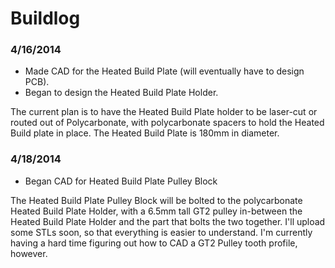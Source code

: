 Buildlog
========

### 4/16/2014
* Made CAD for the Heated Build Plate (will eventually have to design PCB).
* Began to design the Heated Build Plate Holder.

The current plan is to have the Heated Build Plate holder to be laser-cut or routed out of Polycarbonate, with polycarbonate spacers to hold the Heated Build plate in place. The Heated Build Plate is 180mm in diameter.

### 4/18/2014
* Began CAD for Heated Build Plate Pulley Block

The Heated Build Plate Pulley Block will be bolted to the polycarbonate Heated Build Plate Holder, with a 6.5mm tall GT2 pulley in-between the Heated Build Plate Holder and the part that bolts the two together. I'll upload some STLs soon, so that everything is easier to understand. I'm currently having a hard time figuring out how to CAD a GT2 Pulley tooth profile, however.